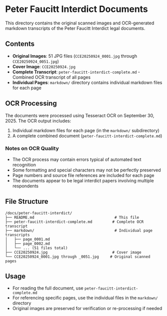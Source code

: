 # Peter Faucitt Interdict Documents

This directory contains the original scanned images and OCR-generated markdown transcripts of the Peter Faucitt Interdict legal documents.

## Contents

- **Original Images**: 51 JPG files (`CCE20250924_0001.jpg` through `CCE20250924_0051.jpg`)
- **Cover Image**: `CCE20250924.jpg`
- **Complete Transcript**: `peter-faucitt-interdict-complete.md` - Combined OCR transcript of all pages
- **Individual Pages**: `markdown/` directory contains individual markdown files for each page

## OCR Processing

The documents were processed using Tesseract OCR on September 30, 2025. The OCR output includes:

1. Individual markdown files for each page (in the `markdown/` subdirectory)
2. A complete combined document (`peter-faucitt-interdict-complete.md`)

### Notes on OCR Quality

- The OCR process may contain errors typical of automated text recognition
- Some formatting and special characters may not be perfectly preserved
- Page numbers and source file references are included for each page
- The documents appear to be legal interdict papers involving multiple respondents

## File Structure

```
/docs/peter-faucitt-interdict/
├── README.md                                    # This file
├── peter-faucitt-interdict-complete.md         # Complete OCR transcript
├── markdown/                                    # Individual page transcripts
│   ├── page_0001.md
│   ├── page_0002.md
│   └── ... (51 files total)
├── CCE20250924.jpg                             # Cover image
└── CCE20250924_0001.jpg through _0051.jpg     # Original scanned pages
```

## Usage

- For reading the full document, use `peter-faucitt-interdict-complete.md`
- For referencing specific pages, use the individual files in the `markdown/` directory
- Original images are preserved for verification or re-processing if needed